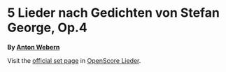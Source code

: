 
# 5 Lieder nach Gedichten von Stefan George, Op.4

__By [Anton Webern](..)__

Visit the [official set page] in [OpenScore Lieder].

[official set page]: https://musescore.com/openscore-lieder-corpus/sets/5108200
[OpenScore Lieder]: https://musescore.com/openscore-lieder-corpus
